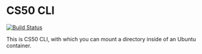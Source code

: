 # CS50 CLI

[![Build Status](https://travis-ci.org/cs50/cli50.svg?branch=master)](https://travis-ci.org/cs50/cli50)

This is CS50 CLI, with which you can mount a directory inside of an Ubuntu container.
